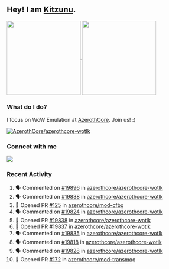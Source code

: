 ## Hey! I am [Kitzunu](https://Github.com/Kitzunu).

<!--
[![Kitzunu's Github stats](https://github-readme-stats.vercel.app/api?username=kitzunu&theme=github_dark&show_icons=true&number_format=long)](https://github.com/Kitzunu)

[![Kitzunu's Language stats](https://github-readme-stats.vercel.app/api/top-langs/?username=Kitzunu&layout=donut&theme=github_dark)](https://github.com/Kitzunu)
-->

<a href="https://github.com/Kitzunu">
  <img height=200 align="center" src="https://github-readme-stats.vercel.app/api?username=kitzunu&theme=github_dark&show_icons=true&number_format=long" />
</a>
<a href="https://github.com/Kitzunu">
  <img height=200 align="center" src="https://github-readme-stats.vercel.app/api/top-langs/?username=Kitzunu&layout=donut&theme=github_dark" />
</a>

### What do I do?

I focus on WoW Emulation at [AzerothCore](https://github.com/AzerothCore). Join us! :)

[![AzerothCore/azerothcore-wotlk](https://github-readme-stats.vercel.app/api/pin/?username=AzerothCore&repo=azerothcore-wotlk&theme=github_dark&show_owner=true)](https://github.com/azerothcore/azerothcore-wotlk)

### Connect with me
[![](https://img.shields.io/badge/AzerothCore%20Discord-Connect%20with%20me!-green)](https://discord.com/invite/gkt4y2x)

### Recent Activity

<!--START_SECTION:activity-->
1. 🗣 Commented on [#19896](https://github.com/azerothcore/azerothcore-wotlk/issues/19896#issuecomment-2335269825) in [azerothcore/azerothcore-wotlk](https://github.com/azerothcore/azerothcore-wotlk)
2. 🗣 Commented on [#19838](https://github.com/azerothcore/azerothcore-wotlk/pull/19838#issuecomment-2323324183) in [azerothcore/azerothcore-wotlk](https://github.com/azerothcore/azerothcore-wotlk)
3. 💪 Opened PR [#125](https://github.com/azerothcore/mod-cfbg/pull/125) in [azerothcore/mod-cfbg](https://github.com/azerothcore/mod-cfbg)
4. 🗣 Commented on [#19824](https://github.com/azerothcore/azerothcore-wotlk/pull/19824#issuecomment-2323323737) in [azerothcore/azerothcore-wotlk](https://github.com/azerothcore/azerothcore-wotlk)
5. 💪 Opened PR [#19838](https://github.com/azerothcore/azerothcore-wotlk/pull/19838) in [azerothcore/azerothcore-wotlk](https://github.com/azerothcore/azerothcore-wotlk)
6. 💪 Opened PR [#19837](https://github.com/azerothcore/azerothcore-wotlk/pull/19837) in [azerothcore/azerothcore-wotlk](https://github.com/azerothcore/azerothcore-wotlk)
7. 🗣 Commented on [#19835](https://github.com/azerothcore/azerothcore-wotlk/pull/19835#issuecomment-2323286980) in [azerothcore/azerothcore-wotlk](https://github.com/azerothcore/azerothcore-wotlk)
8. 🗣 Commented on [#19818](https://github.com/azerothcore/azerothcore-wotlk/issues/19818#issuecomment-2323043014) in [azerothcore/azerothcore-wotlk](https://github.com/azerothcore/azerothcore-wotlk)
9. 🗣 Commented on [#19828](https://github.com/azerothcore/azerothcore-wotlk/pull/19828#issuecomment-2323039629) in [azerothcore/azerothcore-wotlk](https://github.com/azerothcore/azerothcore-wotlk)
10. 💪 Opened PR [#172](https://github.com/azerothcore/mod-transmog/pull/172) in [azerothcore/mod-transmog](https://github.com/azerothcore/mod-transmog)
<!--END_SECTION:activity-->
